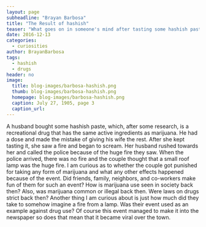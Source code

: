 ```yaml
---
layout: page
subheadline: "Brayan Barbosa"
title: "The Result of hashish"
teaser: "What goes on in someone's mind after tasting some hashish paste"
date: 2016-12-13
categories:
  - curiosities
author: BrayanBarbosa
tags:
  - hashish
  - drugs
header: no
image:
  title: blog-images/barbosa-hashish.png
  thumb: blog-images/barbosa-hashish.png
  homepage: blog-images/barbosa-hashish.png
  caption: July 27, 1905, page 3
  caption_url:
---
```


A husband bought some hashish paste, which, after some research, is a recreational drug that has the same active ingredients as marijuana. He had a dose and made the mistake of giving his wife the rest. After she kept tasting it, she saw a fire and began to scream. Her husband rushed towards her and called the police because of the huge fire they saw. When the police arrived, there was no fire and the couple thought that a small roof lamp was the huge fire. I am curious as to whether the couple got punished for taking any form of marijuana and what any other effects happened because of the event. Did friends, family, neighbors, and co-workers make fun of them for such an event? How is marijuana use seen in society back then? Also, was marijuana common or illegal back then. Were laws on drugs strict back then? Another thing I am curious about is just how much did they take to somehow imagine a fire from a lamp. Was their event used as an example against drug use? Of course this event managed to make it into the newspaper so does that mean that it became viral over the town.
